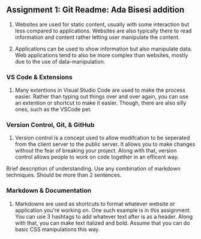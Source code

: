 ## Assignment 1: Git Readme: Ada Bisesi addition

1. Websites are used for static content, usually with some interaction but less compared to applications. Websites are also typically there to read information and content rather letting user manipulate the content.

2. Applications can be used to show information but also manipulate data. Web applications tend to also be more complex than websites, mostly due to the use of data-manipulation.

### VS Code & Extensions

1. Many extentions in Visual Studio Code are used to make the process easier. Rather than typing out things over and over again, you can use an extention or shortcut to make it easier. Though, there are also silly ones, such as the VSCode pet.

### Version Control, Git, & GitHub

1. Version control is a concept used to allow modifcation to be seperated from the client server to the public server. It allows you to make changes without the fear of breaking your project. Along with that, version control allows people to work on code together in an efficent way.

Brief description of understanding. Use any combination of markdown techniques. Should be more than 2 sentences.

### Markdown & Documentation

1. Markdowns are used as shortcuts to format whatever website or application you're working on. One such example is in this assignment. You can use 3 hashtags to add whatever text after is as a header. Along with that, you can make text italized and bold. Assume that you can do basic CSS manipulations this way.
